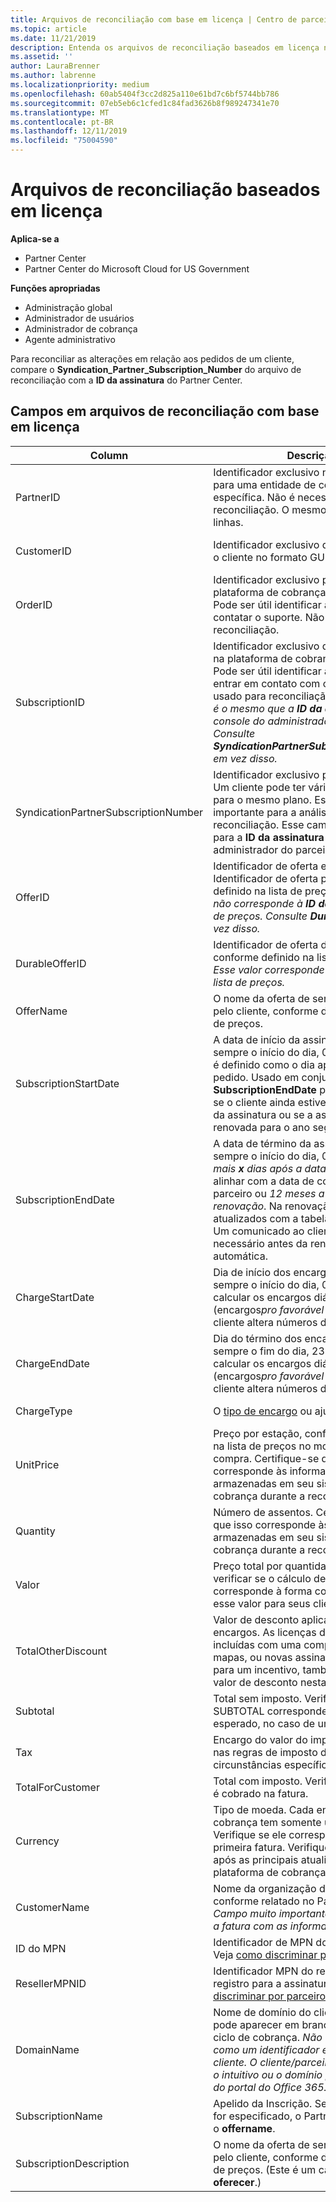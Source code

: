 ```yaml
---
title: Arquivos de reconciliação com base em licença | Centro de parceiros
ms.topic: article
ms.date: 11/21/2019
description: Entenda os arquivos de reconciliação baseados em licença no Partner Center.
ms.assetid: ''
author: LauraBrenner
ms.author: labrenne
ms.localizationpriority: medium
ms.openlocfilehash: 60ab5404f3cc2d825a110e61bd7c6bf5744bb786
ms.sourcegitcommit: 07eb5eb6c1cfed1c84fad3626b8f989247341e70
ms.translationtype: MT
ms.contentlocale: pt-BR
ms.lasthandoff: 12/11/2019
ms.locfileid: "75004590"
---
```

# <a name="license-based-reconciliation-files"></a>Arquivos de reconciliação baseados em licença

**Aplica-se a**

- Partner Center
- Partner Center do Microsoft Cloud for US Government

**Funções apropriadas**
-   Administração global
-   Administrador de usuários
-   Administrador de cobrança
-   Agente administrativo

Para reconciliar as alterações em relação aos pedidos de um cliente, compare o **Syndication_Partner_Subscription_Number** do arquivo de reconciliação com a **ID da assinatura** do Partner Center.

## <a name="fields-in-license-based-reconciliation-files"></a>Campos em arquivos de reconciliação com base em licença

| Column | Descrição | Valor de exemplo |
| ------ | ----------- | ------------ |
| PartnerID | Identificador exclusivo no formato GUID para uma entidade de cobrança específica. Não é necessário para reconciliação. O mesmo em todas as linhas. | *8ddd03642-test-test-test-46b58d356b4e* |
| CustomerID | Identificador exclusivo da Microsoft para o cliente no formato GUID. | *12ABCD34-001A-BCD2-987C-3210ABCD5678* |
| OrderID | Identificador exclusivo para um pedido na plataforma de cobrança da Microsoft. Pode ser útil identificar a ordem ao contatar o suporte. Não usado para reconciliação. | *566890604832738111* |
| SubscriptionID | Identificador exclusivo de uma assinatura na plataforma de cobrança da Microsoft. Pode ser útil identificar a assinatura ao entrar em contato com o suporte. Não usado para reconciliação. *Esse valor não é o mesmo que a **ID da assinatura** no console do administrador do parceiro. Consulte **SyndicationPartnerSubscriptionNumber** em vez disso.* | *usCBMgAAAAAAAAIA* |
| SyndicationPartnerSubscriptionNumber | Identificador exclusivo para assinaturas. Um cliente pode ter várias assinaturas para o mesmo plano. Essa coluna é importante para a análise de arquivo de reconciliação. Esse campo é mapeado para a **ID da assinatura** no console do administrador do parceiro. | *fb977ab5-test-test-test-24c8d9591708* |
| OfferID | Identificador de oferta exclusivo. Identificador de oferta padrão, conforme definido na lista de preços. *Esse valor não corresponde à **ID da oferta** da lista de preços. Consulte **DurableOfferID** em vez disso.* | *FE616D64-E9A8-40EF-843F-152E9BBEF3D1* |
| DurableOfferID | Identificador de oferta durável exclusiva, conforme definido na lista de preços. *Esse valor corresponde à **ID da oferta** da lista de preços.* | *1017D7F3-6D7F-4BFA-BDD8-79BC8F104E0C* |
| OfferName | O nome da oferta de serviço comprada pelo cliente, conforme definido na tabela de preços. | *Microsoft Office 365 (plano E3)* |
| SubscriptionStartDate | A data de início da assinatura. A hora é sempre o início do dia, 0:00. Esse campo é definido como o dia após o envio do pedido. Usado em conjunto com o **SubscriptionEndDate** para determinar: se o cliente ainda estiver no primeiro ano da assinatura ou se a assinatura tiver sido renovada para o ano seguinte. | *2/1/2019 0:00* |
| SubscriptionEndDate | A data de término da assinatura. A hora é sempre o início do dia, 0:00. *12 meses mais **x** dias após a data de início* para se alinhar com a data de cobrança do parceiro ou *12 meses a partir da data de renovação*. Na renovação, os preços são atualizados com a tabela de preços atual. Um comunicado ao cliente pode ser necessário antes da renovação automática. | *2/1/2019 0:00* |
| ChargeStartDate | Dia de início dos encargos. A hora é sempre o início do dia, 0:00. Usado para calcular os encargos diários (encargos*pro favorável* ) quando um cliente altera números de estação. | *2/1/2019 0:00* |
| ChargeEndDate | Dia do término dos encargos. A hora é sempre o fim do dia, 23:59. Usado para calcular os encargos diários (encargos*pro favorável* ) quando um cliente altera números de estação. | *2/28/2019 23:59* |
| ChargeType | O [tipo de encargo](recon-file-charge-types.md) ou ajuste. | Consulte [tipos de cobrança](recon-file-charge-types.md). |
| UnitPrice | Preço por estação, conforme publicado na lista de preços no momento da compra. Certifique-se de que isso corresponde às informações armazenadas em seu sistema de cobrança durante a reconciliação. | *6,82* |
| Quantity | Número de assentos. Certifique-se de que isso corresponde às informações armazenadas em seu sistema de cobrança durante a reconciliação. | *2* |
| Valor | Preço total por quantidade. Usado para verificar se o cálculo de valor corresponde à forma como você calcula esse valor para seus clientes. | *13,32* |
| TotalOtherDiscount | Valor de desconto aplicado a esses encargos. As licenças de produto incluídas com uma competência ou mapas, ou novas assinaturas qualificadas para um incentivo, também conterão um valor de desconto nesta coluna. | *2,32* |
| Subtotal | Total sem imposto. Verifica se o SUBTOTAL corresponde ao seu total esperado, no caso de um desconto. | *11* |
| Tax | Encargo do valor do imposto. Com base nas regras de imposto do mercado e em circunstâncias específicas. | *0* |
| TotalForCustomer | Total com imposto. Verifica se o imposto é cobrado na fatura. | *11* |
| Currency | Tipo de moeda. Cada entidade de cobrança tem somente uma moeda. Verifique se ele corresponde à sua primeira fatura. Verifique novamente após as principais atualizações da plataforma de cobrança. | *$* |
| CustomerName | Nome da organização do cliente, conforme relatado no Partner Center. *Campo muito importante para reconciliar a fatura com as informações do sistema.* | *Testar cliente A* |
| ID do MPN | Identificador de MPN do parceiro CSP. Veja [como discriminar por parceiro](use-the-reconciliation-files.md#itemize-reconciliation-files-by-partner). | *4390934* |
| ResellerMPNID | Identificador MPN do revendedor do registro para a assinatura. Veja [como discriminar por parceiro](use-the-reconciliation-files.md#itemize-reconciliation-files-by-partner). | *4390934* |
| DomainName | Nome de domínio do cliente. Este campo pode aparecer em branco até o segundo ciclo de cobrança. *Não use esse campo como um identificador exclusivo para o cliente. O cliente/parceiro pode atualizar o intuitivo ou o domínio padrão por meio do portal do Office 365.* | *example.onmicrosoft.com* |
| SubscriptionName | Apelido da Inscrição. Se nenhum apelido for especificado, o Partner Center usará o **offername**. | *PROJETO ONLINE* |
| SubscriptionDescription | O nome da oferta de serviço comprada pelo cliente, conforme definido na tabela de preços. (Este é um campo idêntico a **oferecer**.) | *PROJECT ONLINE PREMIUM SEM CLIENTE DO PROJETO* |
